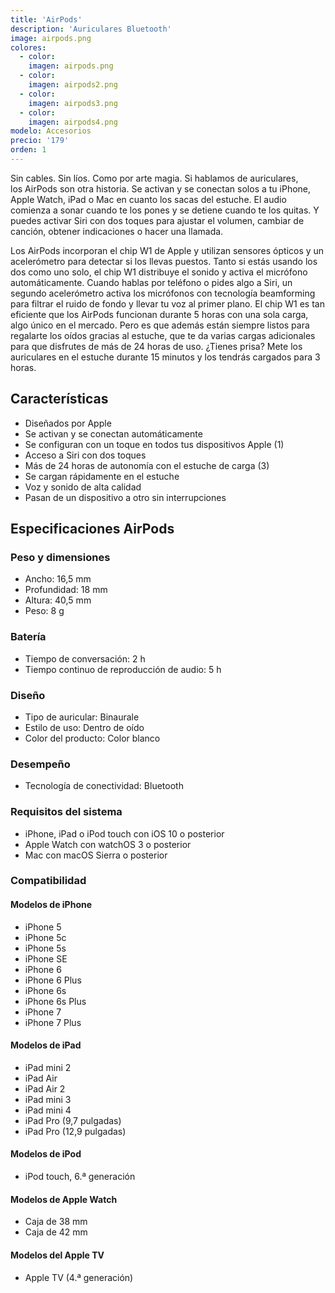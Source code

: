```yaml
---
title: 'AirPods'
description: 'Auriculares Bluetooth'
image: airpods.png
colores:
  - color:
    imagen: airpods.png
  - color:
    imagen: airpods2.png
  - color:
    imagen: airpods3.png
  - color:
    imagen: airpods4.png
modelo: Accesorios
precio: '179'
orden: 1
---
```


Sin cables. Sin líos. Como por arte magia. Si hablamos de auriculares, los AirPods son otra historia. Se activan y se conectan solos a tu iPhone, Apple Watch, iPad o Mac en cuanto los sacas del estuche. El audio comienza a sonar cuando te los pones y se detiene cuando te los quitas. Y puedes activar Siri con dos toques para ajustar el volumen, cambiar de canción, obtener indicaciones o hacer una llamada.

Los AirPods incorporan el chip W1 de Apple y utilizan sensores ópticos y un acelerómetro para detectar si los llevas puestos. Tanto si estás usando los dos como uno solo, el chip W1 distribuye el sonido y activa el micrófono automáticamente. Cuando hablas por teléfono o pides algo a Siri, un segundo acelerómetro activa los micrófonos con tecnología beamforming para filtrar el ruido de fondo y llevar tu voz al primer plano. El chip W1 es tan eficiente que los AirPods funcionan durante 5 horas con una sola carga, algo único en el mercado. Pero es que además están siempre listos para regalarte los oídos gracias al estuche, que te da varias cargas adicionales para que disfrutes de más de 24 horas de uso. ¿Tienes prisa? Mete los auriculares en el estuche durante 15 minutos y los tendrás cargados para 3 horas.

## Características

  - Diseñados por Apple
  - Se activan y se conectan automáticamente
  - Se configuran con un toque en todos tus dispositivos Apple (1)
  - Acceso a Siri con dos toques
  - Más de 24 horas de autonomía con el estuche de carga (3)
  - Se cargan rápidamente en el estuche
  - Voz y sonido de alta calidad
  - Pasan de un dispositivo a otro sin interrupciones

## Especificaciones AirPods

### Peso y dimensiones

  - Ancho: 16,5 mm
  - Profundidad: 18 mm
  - Altura: 40,5 mm
  - Peso: 8 g

### Batería

  - Tiempo de conversación: 2 h
  - Tiempo continuo de reproducción de audio: 5 h

### Diseño

  - Tipo de auricular: Binaurale
  - Estilo de uso: Dentro de oído
  - Color del producto: Color blanco

### Desempeño

  - Tecnología de conectividad: Bluetooth

### Requisitos del sistema

  - iPhone, iPad o iPod touch con iOS 10 o posterior
  - Apple Watch con watchOS 3 o posterior
  - Mac con macOS Sierra o posterior

### Compatibilidad

#### Modelos de iPhone

  - iPhone 5
  - iPhone 5c
  - iPhone 5s
  - iPhone SE
  - iPhone 6
  - iPhone 6 Plus
  - iPhone 6s
  - iPhone 6s Plus
  - iPhone 7
  - iPhone 7 Plus

#### Modelos de iPad

  - iPad mini 2
  - iPad Air
  - iPad Air 2
  - iPad mini 3
  - iPad mini 4
  - iPad Pro (9,7 pulgadas)
  - iPad Pro (12,9 pulgadas)

#### Modelos de iPod

  - iPod touch, 6.ª generación

#### Modelos de Apple Watch
  - Caja de 38 mm
  - Caja de 42 mm

#### Modelos del Apple TV

  - Apple TV (4.ª generación)
